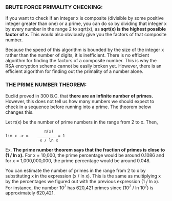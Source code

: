 ### BRUTE FORCE PRIMALITY CHECKING:
If you want to check if an integer x is composite (divisible by some positive integer greater than one) or a prime, you can do so by dividing that integer x by every number in the range 2 to sqrt(x), as **sqrt(x) is the highest possible factor of x.** This would also obviously give you the factors of that composite number. 

Because the speed of this algorithm is bounded by the size of the integer x rather than the number of digits, it is inefficient. There is no efficient algorithm for finding the factors of a composite number. This is why the RSA encryption scheme cannot be easily broken yet. However, there is an efficient algorithm for finding out the primality of a number alone.

### THE PRIME NUMBER THEOREM:
Euclid proved in 300 B.C. that **there are an infinite number of primes.** However, this does not tell us how many numbers we should expect to check in a sequence before running into a prime. The theorem below changes this.

Let π(x) be the number of prime numbers in the range from 2 to x. Then,

```
                 π(x)                  
lim x -> ∞    ________ = 1
               x / ln x
```

Ex.
**The prime number theorem says that the fraction of primes is close to (1 / ln x).** For x = 10,000, the prime percentage would be around 0.1086 and for x = 1,000,000,000, the prime percentage would be around 0.048. 

You can estimate the number of primes in the range from 2 to x by substituting x in the expression (x / ln x). This is the same as multiplying x by the percentages we figured out with the previous expression (1 / ln x). For instance, the number 10<sup>7</sup> has 620,421 primes since (10<sup>7</sup> / ln 10<sup>7</sup>) is approximately 620,421.